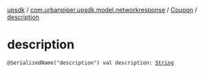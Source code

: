 [upsdk](../../index.md) / [com.urbanpiper.upsdk.model.networkresponse](../index.md) / [Coupon](index.md) / [description](./description.md)

# description

`@SerializedName("description") val description: `[`String`](https://kotlinlang.org/api/latest/jvm/stdlib/kotlin/-string/index.html)